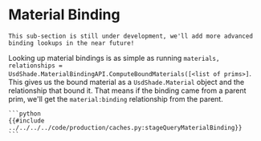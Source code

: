 # Material Binding <a name="materialBinding"></a>
~~~admonish question title="Still under construction!"
This sub-section is still under development, we'll add more advanced binding lookups in the near future!
~~~

Looking up material bindings is as simple as running `materials, relationships = UsdShade.MaterialBindingAPI.ComputeBoundMaterials([<list of prims>]`.
This gives us the bound material as a `UsdShade.Material` object and the relationship that bound it.
That means if the binding came from a parent prim, we'll get the `material:binding` relationship from the parent.

~~~admonish info title=""
```python
{{#include ../../../../code/production/caches.py:stageQueryMaterialBinding}}
```
~~~